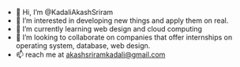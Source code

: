 - 👋 Hi, I’m @KadaliAkashSriram
- 👀 I’m interested in developing new things and apply them on real.
- 🌱 I’m currently learning web design and cloud computing
- 💞️ I’m looking to collaborate on companies that offer internships on operating system, database, web design.
- 📫 reach me at akashsriramkadali@gmail.com

<!---
KadaliAkashSriram/KadaliAkashSriram is a ✨ special ✨ repository because its `README.md` (this file) appears on your GitHub profile.
You can click the Preview link to take a look at your changes.
--->
